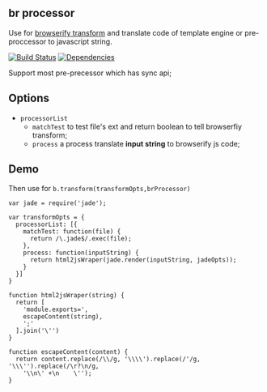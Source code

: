 ## br processor

Use for [browserify transform](https://github.com/substack/node-browserify#btransformopts-tr)
and translate code of template engine or pre-proccessor to javascript string.

[![Build Status](https://travis-ci.org/morlay/br-processor.svg?branch=master)](https://travis-ci.org/morlay/br-processor)
[![Dependencies](https://david-dm.org/morlay/br-processor.png)](https://david-dm.org/morlay/br-processor)

Support most pre-precessor which has sync api;

## Options

* `processorList`
  - `matchTest` to test file's ext and return boolean to tell browserfiy transform;
  - `process` a process translate **input string** to browserify js code;

## Demo

Then use for `b.transform(transformOpts,brProcessor)`


    var jade = require('jade');

    var transformOpts = {
      processorList: [{
        matchTest: function(file) {
          return /\.jade$/.exec(file);
        },
        process: function(inputString) {
          return html2jsWraper(jade.render(inputString, jadeOpts));
        }
      }]
    }

    function html2jsWraper(string) {
      return [
        'module.exports=',
        escapeContent(string),
        ';'
      ].join('\'')
    }

    function escapeContent(content) {
      return content.replace(/\\/g, '\\\\').replace(/'/g, '\\\'').replace(/\r?\n/g,
        '\\n\' +\n    \'');
    }
